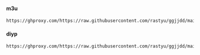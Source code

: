 #### m3u
```
https://ghproxy.com/https://raw.githubusercontent.com/rastyu/ggjjdd/main/iptv/iptv.m3u
```
#### diyp
```
https://ghproxy.com/https://raw.githubusercontent.com/rastyu/ggjjdd/main/iptv/diyp.txt
```
